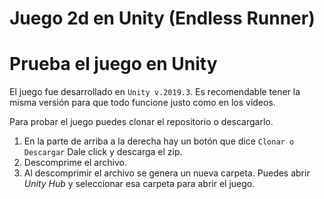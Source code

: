 # Juego 2d en Unity (Endless Runner)

# Prueba el juego en Unity
El juego fue desarrollado en `Unity v.2019.3`. Es recomendable tener la misma versión para que todo funcione justo como en los videos.

Para probar el juego puedes clonar el repositorio o descargarlo. 
1. En la parte de arriba a la derecha hay un botón que dice `Clonar o Descargar` Dale click y descarga el zip.
2. Descomprime el archivo.
3. Al descomprimir el archivo se genera un nueva carpeta. Puedes abrir *Unity Hub* y seleccionar esa carpeta para abrir el juego.

